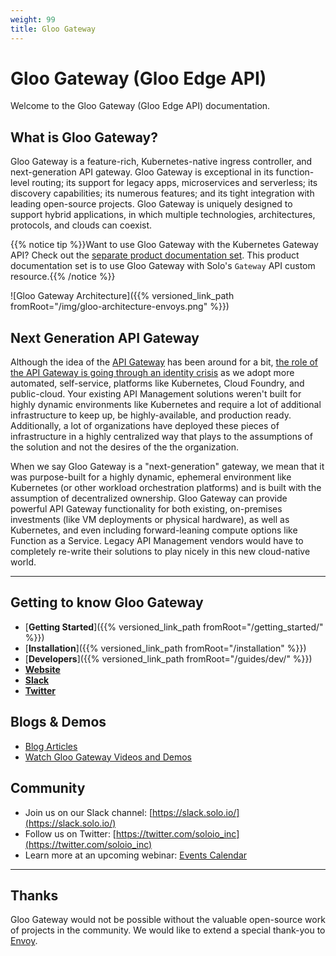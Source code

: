 ```yaml
---
weight: 99
title: Gloo Gateway
---
```


# Gloo Gateway (Gloo Edge API)

Welcome to the Gloo Gateway (Gloo Edge API) documentation. 

## What is Gloo Gateway?

Gloo Gateway is a feature-rich, Kubernetes-native ingress controller, and next-generation API gateway. Gloo Gateway is exceptional in its function-level routing; its support for legacy apps, microservices and serverless; its discovery capabilities; its numerous features; and its tight integration with leading open-source projects. Gloo Gateway is uniquely designed to support hybrid applications, in which multiple technologies, architectures, protocols, and clouds can coexist.

{{% notice tip %}}Want to use Gloo Gateway with the Kubernetes Gateway API? Check out the [separate product documentation set](https://docs.solo.io/gateway/latest/). This product documentation set is to use Gloo Gateway with Solo's `Gateway` API custom resource.{{% /notice %}}

![Gloo Gateway Architecture]({{% versioned_link_path fromRoot="/img/gloo-architecture-envoys.png" %}})

## Next Generation API Gateway

Although the idea of the [API Gateway](https://www.solo.io/solutions/api-gateway/) has been around for a bit, [the role of the API Gateway is going through an identity crisis](https://www.solo.io/blog/api-gateway-identity-crisis/) as we adopt more automated, self-service, platforms like Kubernetes, Cloud Foundry, and public-cloud. Your existing API Management solutions weren't built for highly dynamic environments like Kubernetes and require a lot of additional infrastructure to keep up, be highly-available, and production ready. Additionally, a lot of organizations have deployed these pieces of infrastructure in a highly centralized way that plays to the assumptions of the solution and not the desires of the the organization.

When we say Gloo Gateway is a "next-generation" gateway, we mean that it was purpose-built for a highly dynamic, ephemeral environment like Kubernetes (or other workload orchestration platforms) and is built with the assumption of decentralized ownership. Gloo Gateway can provide powerful API Gateway functionality for both existing, on-premises investments (like VM deployments or physical hardware), as well as Kubernetes, and even including forward-leaning compute options like Function as a Service. Legacy API Management vendors would have to completely re-write their solutions to play nicely in this new cloud-native world.

---

## Getting to know Gloo Gateway

* [**Getting Started**]({{% versioned_link_path fromRoot="/getting_started/" %}})
* [**Installation**]({{% versioned_link_path fromRoot="/installation" %}})
* [**Developers**]({{% versioned_link_path fromRoot="/guides/dev/" %}})
* [**Website**](https://www.solo.io/products/gloo)
* [**Slack**](https://slack.solo.io)
* [**Twitter**](https://twitter.com/soloio_inc)

## Blogs & Demos

* [Blog Articles](https://www.solo.io/blog/announcing-gloo-the-function-gateway/)
* [Watch Gloo Gateway Videos and Demos](https://www.youtube.com/watch?v=HEN8IHCOqSo&list=PLBOtlFtGznBgrbLwyrPNIsdXLuq-mqa6U)

## Community

* Join us on our Slack channel: [https://slack.solo.io/](https://slack.solo.io/)
* Follow us on Twitter: [https://twitter.com/soloio_inc](https://twitter.com/soloio_inc)
* Learn more at an upcoming webinar: [Events Calendar](https://www.solo.io/events-webinars)

---

## Thanks

Gloo Gateway would not be possible without the valuable open-source work of projects in the community. We would like to extend a special thank-you to [Envoy](https://www.envoyproxy.io).
